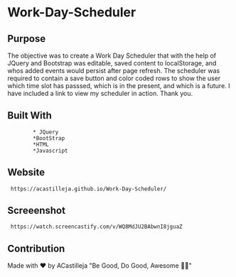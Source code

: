 #                       Work-Day-Scheduler

##                           Purpose
The objective was to create a Work Day Scheduler that with the help of JQuery and Bootstrap was editable, saved content to localStorage, and whos added events would persist after page refresh. The scheduler was required to contain a save button and color coded rows to show the user which time slot has passsed, which is in the present, and which is a future. I have included a link to view my scheduler in action.  Thank you.

##                         Built With
            * JQuery
            *BootStrap
            *HTML
            *Javascript

##                          Website 
     https://acastilleja.github.io/Work-Day-Scheduler/

##                        Screeenshot
     https://watch.screencastify.com/v/WQ8MdJU2BAbwnI8jguaZ

##                        Contribution
Made with ❤️ by ACastilleja "Be Good, Do Good, Awesome ✌🏼"
